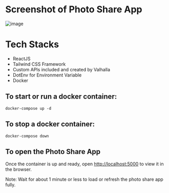 # Screenshot of Photo Share App

![image](https://user-images.githubusercontent.com/78527882/135613304-24d11750-8193-485f-b6f9-5d859740f237.png)


# Tech Stacks

* ReactJS
* Tailwind CSS Framework
* Custom APIs included and created by Valhalla
* DotEnv for Environment Variable
* Docker


## To start or run a docker container:

`docker-compose up -d`


## To stop a docker container:

`docker-compose down`


## To open the Photo Share App

Once the container is up and ready, open [http://localhost:5000](http://localhost:5000) to view it in the browser.

Note: Wait for about 1 minute or less to load or refresh the photo share app fully.

